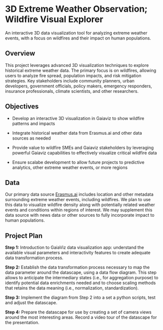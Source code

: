 # 3D Extreme Weather Observation; Wildfire Visual Explorer

An interactive 3D data visualization tool for analyzing extreme weather events, with a focus on wildfires and their impact on human populations.

## Overview

This project leverages advanced 3D visualization techniques to explore historical extreme weather data. The primary focus is on wildfires, allowing users to analyze fire spread, population impacts, and risk mitigation strategies. Key stakeholders include community planners, urban developers, government officials, policy makers, emergency responders, insurance professionals, climate scientists, and other researchers. 

## Objectives

* Develop an interactive 3D visualization in Gaiaviz to show wildfire patterns and impacts

* Integrate historical weather data from Erasmus.ai and other data sources as needed

* Provide value to wildfire SMEs and Gaiaviz stakeholders by leveraging powerful Gaiaviz capabilities to effectively visualize critical wildfire data

* Ensure scalabe development to allow future projects to predictive analytics, other extreme weather events, or more regions

## Data

Our primary data source [Erasmus.ai](https://erasmus.ai/) includes location and other metadata surrounding extreme weather events, including wildfires. We plan to use this data to visualize wildfire density along with potentially related weather events and conditions within regions of interest. We may supplement this data source with news data or other sources to fully incorporate impact to human populations.

## Project Plan

**Step 1:** Introduction to GaiaViz data visualization app: understand the available visual parameters and interactivity features to create adequate data transformation process.

**Step 2:** Establish the data transformation process necessary to map the data parameter around the datascape, using a data flow diagram. This step allows to anticipate the intermediary states (i.e., for aggregation purpose) to identify potential data enrichments needed and to choose scaling methods that retains the data meaning (i.e., normalization, standardization).

**Step 3:** Implement the diagram from Step 2 into a set a python scripts, test and adjust the datascape.

**Step 4:** Prepare the datascape for use by creating a set of camera views around the most interesting areas. Record a video tour of the datascape for the presentation.
